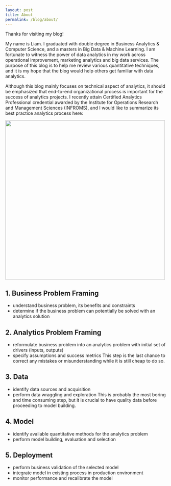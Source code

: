 ```yaml
---
layout: post
title: About
permalink: /blog/about/
---
```


Thanks for visiting my blog!

My name is Liam. I graduated with double degree in Business Analytics & Computer Science, and a masters in Big Data & Machine Learning. I 
am fortunate to witness the power of data analytics in my work across operational improvement, marketing analytics and big data services. The purpose of this blog is to help me review various quantitative techniques, and it is my hope that the blog would help others get familiar with data analytics.

Although this blog mainly focuses on technical aspect of analytics, it should be emphasized that end-to-end organizational process is important for the success of analytics projects. I recently attain Certified Analytics Professional credential awarded by the Institute for Operations Research and Management Sciences (INFROMS), and I would like to summarize its best practice analytics process here:
<div class="imgcap">
<div >
    <img src="/blog/assets/overview/Analytics-Process.png" width = "500">
</div>
</div>

## 1. Business Problem Framing
* understand business problem, its benefits and constraints
* determine if the business problem can potentially be solved with an analytics solution

## 2. Analytics Problem Framing
* reformulate business problem into an analytics problem with initial set of drivers (inputs, outputs)
* specify assumptions and success metrics
This step is the last chance to correct any mistakes or misunderstanding while it is still cheap to do so.

## 3. Data
* identify data sources and acquisition 
* perform data wraggling and exploration
This is probably the most boring and time consuming step, but it is crucial to have quality data before proceeding to model building.

## 4. Model
* identify available quantitative methods for the analytics problem
* perform model building, evaluation and selection

## 5. Deployment
* perform business validation of the selected model
* integrate model in existing process in production environment
* monitor performance and recalibrate the model
